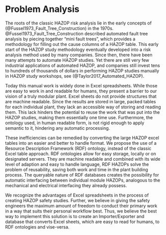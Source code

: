 # Problem Analysis

The roots of the classic HAZOP risk analysis lie in the early concepts of (@Fussel1973_Fault_Tree_Construction) in the 1970s. @Fussel1973_Fault_Tree_Construction described automated fault tree analysis by piecing together “mini fault trees”, which provides a methodology for filling out the cause columns of a HAZOP table. This early start of the HAZOP study methodology eventually developed into a risk analysis method used by many companies. Since then, there have been many attempts to automate HAZOP studies. Yet there are still very few industrial applications of automated HAZOP, and companies still invest tens to hundreds of thousands of dollars in performing HAZOP studies manually in HAZOP study workshops, see (@Taylor2017_Automated_HAZOP).

Today this manual work is widely done in Excel spreadsheets. While those are easy to work in and readable for humans, they present a barrier to our vision of a truly modular plant. Excel sheets do not provide structures that are machine readable.  Since the results are stored in large, packed tables for each individual plant, they lack an accessible way of storing and reading them. This lack hinders the potential to reuse the work that was put into the HAZOP studies, making them essentially one time use. Furthermore, the ontology used, in human readable form, is not rigid enough to apply semantic to it, hindering any automatic processing.

These inefficiencies can be remedied by converting the large HAZOP excel tables into an easier and better to handle format. We propose the use of a Resource Description Framework (RDF) ontology, instead of the classic Excel table approach. RDF ontologies allow for easy storage, locally or on designated servers. They are machine readable and combined with its wide level of adaption and easy to handle language, RDF HAZOPs solve the problem of reusability, saving both work and time in the plant building process. The queryable nature of RDF databases creates the possibility for automatic interfacing between individual module HAZOPs, analogous to the mechanical and electrical interfacing they already possess.

We recognize the advantages of Excel spreadsheets in the process of creating HAZOP safety studies. Further, we believe in giving the safety engineers the maximum amount of freedom to conduct their primary work in a way that suits their personal workflow best. Thus, we believe the best way to implement this solution is to create an Importer/Exporter and database that converts Excel sheets, which are easy to read for humans, to RDF ontologies and vise-versa.


